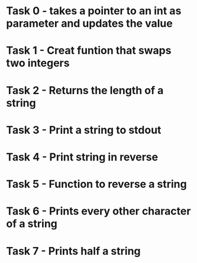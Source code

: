 # Task 0 - takes a pointer to an int as parameter and updates the value
# Task 1 - Creat funtion that swaps two integers
# Task 2 - Returns the length of a string
# Task 3 - Print a string to stdout
# Task 4 - Print string in reverse
# Task 5 - Function to reverse a string
# Task 6 - Prints every other character of a string
# Task 7 - Prints half a string
